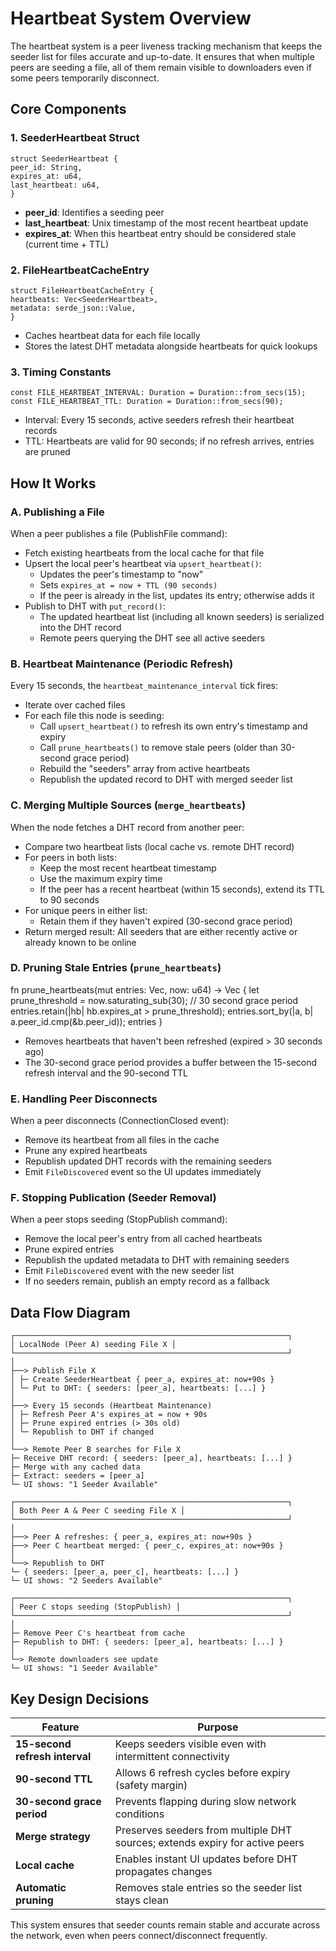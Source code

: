 # Heartbeat System Overview

The heartbeat system is a peer liveness tracking mechanism that keeps the seeder list for files accurate and up-to-date. It ensures that when multiple peers are seeding a file, all of them remain visible to downloaders even if some peers temporarily disconnect.

## Core Components

### 1. SeederHeartbeat Struct
```
struct SeederHeartbeat {
peer_id: String,
expires_at: u64,
last_heartbeat: u64,
}
```

- **peer_id**: Identifies a seeding peer  
- **last_heartbeat**: Unix timestamp of the most recent heartbeat update  
- **expires_at**: When this heartbeat entry should be considered stale (current time + TTL)

### 2. FileHeartbeatCacheEntry 
```
struct FileHeartbeatCacheEntry {
heartbeats: Vec<SeederHeartbeat>,
metadata: serde_json::Value,
}
```

- Caches heartbeat data for each file locally  
- Stores the latest DHT metadata alongside heartbeats for quick lookups

### 3. Timing Constants 
```
const FILE_HEARTBEAT_INTERVAL: Duration = Duration::from_secs(15);
const FILE_HEARTBEAT_TTL: Duration = Duration::from_secs(90);
```

- Interval: Every 15 seconds, active seeders refresh their heartbeat records  
- TTL: Heartbeats are valid for 90 seconds; if no refresh arrives, entries are pruned

## How It Works

### A. Publishing a File 

When a peer publishes a file (PublishFile command):

- Fetch existing heartbeats from the local cache for that file  
- Upsert the local peer's heartbeat via `upsert_heartbeat()`:  
  - Updates the peer's timestamp to "now"  
  - Sets `expires_at = now + TTL (90 seconds)`  
  - If the peer is already in the list, updates its entry; otherwise adds it  
- Publish to DHT with `put_record()`:  
  - The updated heartbeat list (including all known seeders) is serialized into the DHT record  
  - Remote peers querying the DHT see all active seeders

### B. Heartbeat Maintenance (Periodic Refresh)

Every 15 seconds, the `heartbeat_maintenance_interval` tick fires:  

- Iterate over cached files  
- For each file this node is seeding:  
  - Call `upsert_heartbeat()` to refresh its own entry's timestamp and expiry  
  - Call `prune_heartbeats()` to remove stale peers (older than 30-second grace period)  
  - Rebuild the "seeders" array from active heartbeats  
  - Republish the updated record to DHT with merged seeder list  

### C. Merging Multiple Sources (`merge_heartbeats`)

When the node fetches a DHT record from another peer:  

- Compare two heartbeat lists (local cache vs. remote DHT record)  
- For peers in both lists:  
  - Keep the most recent heartbeat timestamp  
  - Use the maximum expiry time  
  - If the peer has a recent heartbeat (within 15 seconds), extend its TTL to 90 seconds  
- For unique peers in either list:  
  - Retain them if they haven't expired (30-second grace period)  
- Return merged result: All seeders that are either recently active or already known to be online  

### D. Pruning Stale Entries (`prune_heartbeats`)

fn prune_heartbeats(mut entries: Vec<SeederHeartbeat>, now: u64) -> Vec<SeederHeartbeat> {
let prune_threshold = now.saturating_sub(30); // 30 second grace period
entries.retain(|hb| hb.expires_at > prune_threshold);
entries.sort_by(|a, b| a.peer_id.cmp(&b.peer_id));
entries
}

- Removes heartbeats that haven't been refreshed (expired > 30 seconds ago)  
- The 30-second grace period provides a buffer between the 15-second refresh interval and the 90-second TTL

### E. Handling Peer Disconnects

When a peer disconnects (ConnectionClosed event):  

- Remove its heartbeat from all files in the cache  
- Prune any expired heartbeats  
- Republish updated DHT records with the remaining seeders  
- Emit `FileDiscovered` event so the UI updates immediately

### F. Stopping Publication (Seeder Removal)

When a peer stops seeding (StopPublish command):  

- Remove the local peer's entry from all cached heartbeats  
- Prune expired entries  
- Republish the updated metadata to DHT with remaining seeders  
- Emit `FileDiscovered` event with the new seeder list  
- If no seeders remain, publish an empty record as a fallback

## Data Flow Diagram
```
┌─────────────────────────────────────────────────────────────┐
│ LocalNode (Peer A) seeding File X │
└─────────────────────────────────────────────────────────────┘
│
├──> Publish File X
│ ├─ Create SeederHeartbeat { peer_a, expires_at: now+90s }
│ └─ Put to DHT: { seeders: [peer_a], heartbeats: [...] }
│
├──> Every 15 seconds (Heartbeat Maintenance)
│ ├─ Refresh Peer A's expires_at = now + 90s
│ ├─ Prune expired entries (> 30s old)
│ └─ Republish to DHT if changed
│
└──> Remote Peer B searches for File X
├─ Receive DHT record: { seeders: [peer_a], heartbeats: [...] }
├─ Merge with any cached data
├─ Extract: seeders = [peer_a]
└─ UI shows: "1 Seeder Available"

┌─────────────────────────────────────────────────────────────┐
│ Both Peer A & Peer C seeding File X │
└─────────────────────────────────────────────────────────────┘
│
├──> Peer A refreshes: { peer_a, expires_at: now+90s }
├──> Peer C heartbeat merged: { peer_c, expires_at: now+90s }
│
└──> Republish to DHT
└─ { seeders: [peer_a, peer_c], heartbeats: [...] }
└─ UI shows: "2 Seeders Available"

┌─────────────────────────────────────────────────────────────┐
│ Peer C stops seeding (StopPublish) │
└─────────────────────────────────────────────────────────────┘
│
├─ Remove Peer C's heartbeat from cache
├─ Republish to DHT: { seeders: [peer_a], heartbeats: [...] }
│
└─> Remote downloaders see update
└─ UI shows: "1 Seeder Available"

```
## Key Design Decisions

| Feature                | Purpose                                                                        |
|------------------------|--------------------------------------------------------------------------------|
| **15-second refresh interval** | Keeps seeders visible even with intermittent connectivity                   |
| **90-second TTL**              | Allows 6 refresh cycles before expiry (safety margin)                      |
| **30-second grace period**     | Prevents flapping during slow network conditions                           |
| **Merge strategy**             | Preserves seeders from multiple DHT sources; extends expiry for active peers|
| **Local cache**                | Enables instant UI updates before DHT propagates changes                  |
| **Automatic pruning**          | Removes stale entries so the seeder list stays clean                      |

This system ensures that seeder counts remain stable and accurate across the network, even when peers connect/disconnect frequently.

